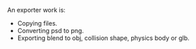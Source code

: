 An exporter work is:
* Copying files.
* Converting psd to png.
* Exporting blend to obj, collision shape, physics body or glb.